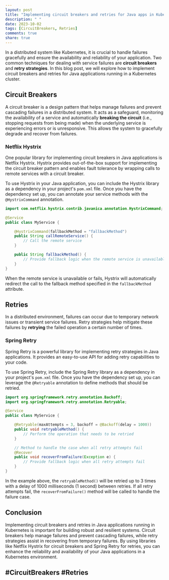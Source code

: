 ```yaml
---
layout: post
title: "Implementing circuit breakers and retries for Java apps in Kubernetes"
description: " "
date: 2023-10-02
tags: [CircuitBreakers, Retries]
comments: true
share: true
---
```


In a distributed system like Kubernetes, it is crucial to handle failures gracefully and ensure the availability and reliability of your application. Two common techniques for dealing with service failures are **circuit breakers** and **retry strategies**. In this blog post, we will explore how to implement circuit breakers and retries for Java applications running in a Kubernetes cluster.

## Circuit Breakers

A circuit breaker is a design pattern that helps manage failures and prevent cascading failures in a distributed system. It acts as a safeguard, monitoring the availability of a service and automatically **breaking the circuit** (i.e., stopping requests from being made) when the underlying service is experiencing errors or is unresponsive. This allows the system to gracefully degrade and recover from failures.

### Netflix Hystrix

One popular library for implementing circuit breakers in Java applications is Netflix Hystrix. Hystrix provides out-of-the-box support for implementing the circuit breaker pattern and enables fault tolerance by wrapping calls to remote services with a circuit breaker.

To use Hystrix in your Java application, you can include the Hystrix library as a dependency in your project's `pom.xml` file. Once you have the dependency set up, you can annotate your service methods with the `@HystrixCommand` annotation.

```java
import com.netflix.hystrix.contrib.javanica.annotation.HystrixCommand;

@Service
public class MyService {

    @HystrixCommand(fallbackMethod = "fallbackMethod")
    public String callRemoteService() {
        // Call the remote service
    }

    public String fallbackMethod() {
        // Provide fallback logic when the remote service is unavailable or fails
    }
}
```

When the remote service is unavailable or fails, Hystrix will automatically redirect the call to the fallback method specified in the `fallbackMethod` attribute.

## Retries

In a distributed environment, failures can occur due to temporary network issues or transient service failures. Retry strategies help mitigate these failures by **retrying** the failed operation a certain number of times.

### Spring Retry

Spring Retry is a powerful library for implementing retry strategies in Java applications. It provides an easy-to-use API for adding retry capabilities to your code.

To use Spring Retry, include the Spring Retry library as a dependency in your project's `pom.xml` file. Once you have the dependency set up, you can leverage the `@Retryable` annotation to define methods that should be retried.

```java
import org.springframework.retry.annotation.Backoff;
import org.springframework.retry.annotation.Retryable;

@Service
public class MyService {

    @Retryable(maxAttempts = 3, backoff = @Backoff(delay = 1000))
    public void retryableMethod() {
        // Perform the operation that needs to be retried
    }

    // Method to handle the case when all retry attempts fail
    @Recover
    public void recoverFromFailure(Exception e) {
        // Provide fallback logic when all retry attempts fail
    }
}
```

In the example above, the `retryableMethod()` will be retried up to 3 times with a delay of 1000 milliseconds (1 second) between retries. If all retry attempts fail, the `recoverFromFailure()` method will be called to handle the failure case.

## Conclusion

Implementing circuit breakers and retries in Java applications running in Kubernetes is important for building robust and resilient systems. Circuit breakers help manage failures and prevent cascading failures, while retry strategies assist in recovering from temporary failures. By using libraries like Netflix Hystrix for circuit breakers and Spring Retry for retries, you can enhance the reliability and availability of your Java applications in a Kubernetes environment.

## #CircuitBreakers #Retries